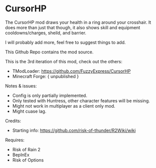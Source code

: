 # CursorHP  

The CursorHP mod draws your health in a ring around your crosshair.
It does more than just that though, it also shows skill and equipment cooldowns/charges, sheild, and barrier.

I will probably add more, feel free to suggest things to add.

This Github Repo contains the mod source.

This is the 3rd iteration of this mod, check out the others:

- TModLoader: https://github.com/FuzzyExpress/CursorHP
- Minecraft Forge: { unpublished }

Notes & issues:

- Config is only partially implemented.
- Only tested with Huntress, other character features will be missing.
- Might not work in multiplayer as a client only mod.
- Might cuase lag.

Credits:

- Starting info: https://github.com/risk-of-thunder/R2Wiki/wiki

Requires:

- Risk of Rain 2
- BepInEx
- Risk of Options


